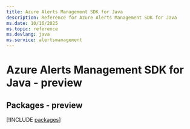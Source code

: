 ```yaml
---
title: Azure Alerts Management SDK for Java
description: Reference for Azure Alerts Management SDK for Java
ms.date: 10/16/2025
ms.topic: reference
ms.devlang: java
ms.service: alertsmanagement
---
```

# Azure Alerts Management SDK for Java - preview
## Packages - preview
[!INCLUDE [packages](alerts-management-index.md)]